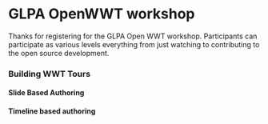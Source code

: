 #  GLPA OpenWWT workshop

Thanks for registering for the GLPA Open WWT workshop. Participants can participate as various levels everything from just watching to contributing to the open source development. 

###  Building WWT Tours
#### Slide Based Authoring
#### Timeline based authoring

